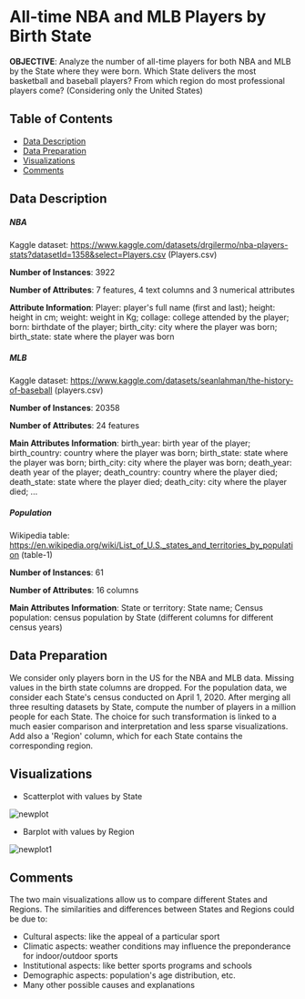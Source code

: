 # All-time NBA and MLB Players by Birth State

**OBJECTIVE**: Analyze the number of all-time players for both NBA and MLB by the State where they were born. Which State delivers the most basketball and baseball players? From which region do most professional players come? (Considering only the United States)

## Table of Contents

- [Data Description](#datadescription)
- [Data Preparation](#datapreparation)
- [Visualizations](#visualizations)
- [Comments](#comment)


<a id='datadescription'></a>
## Data Description

##### NBA
Kaggle dataset: https://www.kaggle.com/datasets/drgilermo/nba-players-stats?datasetId=1358&select=Players.csv (Players.csv)

**Number of Instances**: 3922

**Number of Attributes**: 7 features, 4 text columns and 3 numerical attributes

**Attribute Information**: Player: player's full name (first and last); height: height in cm; weight: weight in Kg; collage: college attended by the player; born: birthdate of the player; birth_city: city where the player was born; birth_state: state where the player was born 

##### MLB
Kaggle dataset: https://www.kaggle.com/datasets/seanlahman/the-history-of-baseball (players.csv)

**Number of Instances**: 20358

**Number of Attributes**: 24 features

**Main Attributes Information**: birth_year: birth year of the player; birth_country: country where the player was born; birth_state: state where the player was born; birth_city: city where the player was born; death_year: death year of the player; death_country: country where the player died; death_state: state where the player died; death_city: city where the player died; ...

##### Population
Wikipedia table: https://en.wikipedia.org/wiki/List_of_U.S._states_and_territories_by_population (table-1)

**Number of Instances**: 61

**Number of Attributes**: 16 columns

**Main Attributes Information**: State or territory: State name; Census population: census population by State (different columns for different census years)


<a id='datapreparation'></a>
## Data Preparation
We consider only players born in the US for the NBA and MLB data. Missing values in the birth state columns are dropped. For the population data, we consider each State's census conducted on April 1, 2020. After merging all three resulting datasets by State, compute the number of players in a million people for each State. The choice for such transformation is linked to a much easier comparison and interpretation and less sparse visualizations. Add also a 'Region' column, which for each State contains the corresponding region.


<a id='visualizations'></a>
## Visualizations
* Scatterplot with values by State

![newplot](https://user-images.githubusercontent.com/80990030/182402966-0fe8e3bc-a724-40d4-9108-77a6eb83f95a.png)


* Barplot with values by Region

![newplot1](https://user-images.githubusercontent.com/80990030/182403010-5d02b17f-087f-41b8-815d-11e026cef0d5.png)


<a id='comment'></a>
## Comments
The two main visualizations allow us to compare different States and Regions.
The similarities and differences between States and Regions could be due to: 
* Cultural aspects: like the appeal of a particular sport
* Climatic aspects: weather conditions may influence the preponderance for indoor/outdoor sports
* Institutional aspects: like better sports programs and schools
* Demographic aspects: population's age distribution, etc. 
* Many other possible causes and explanations
